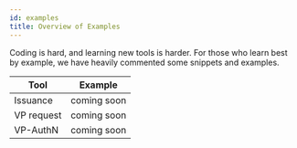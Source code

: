 ```yaml
---
id: examples
title: Overview of Examples
---
```


Coding is hard, and learning new tools is harder.  For those who learn best by
example, we have heavily commented some snippets and examples.

|Tool|Example|
|---|---|
|Issuance|coming soon|
|VP request|coming soon|
|VP-AuthN|coming soon|